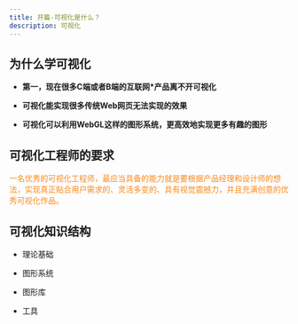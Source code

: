 ```yaml
---
title: 开篇-可视化是什么？
description: 可视化
---
```


## 为什么学可视化

* **第一，现在很多C端或者B端的互联网*产品离不开可视化**

* **可视化能实现很多传统Web网页无法实现的效果**

* **可视化可以利用WebGL这样的图形系统，更高效地实现更多有趣的图形**

## 可视化工程师的要求

<span style="color: #FA8919;">一名优秀的可视化工程师，最应当具备的能力就是要根据产品经理和设计师的想法，实现真正贴合用户需求的、灵活多变的、具有视觉震撼力，并且充满创意的优秀可视化作品。</span>

## 可视化知识结构

* 理论基础

* 图形系统

* 图形库

* 工具

